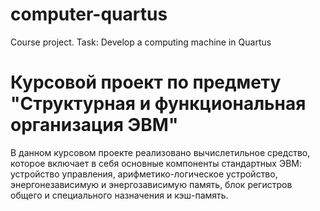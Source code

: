 # computer-quartus
Course project. Task: Develop a computing machine in Quartus

# Курсовой проект по предмету "Структурная и функциональная организация ЭВМ"
В данном курсовом проекте реализовано вычислетильное средство, которое включает в себя основные компоненты стандартных ЭВМ: устройство управления, арифметико-логическое устройство, энергонезависимую и энергозависимую память, блок регистров общего и специального назначения и кэш-память.
